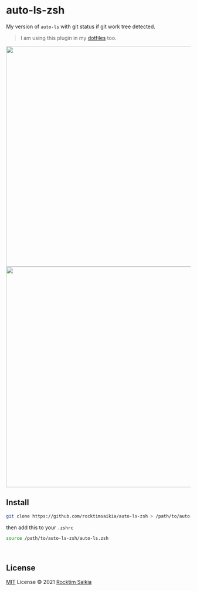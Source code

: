 # auto-ls-zsh
My version of `auto-ls` with git status if git work tree detected.
> I am using this plugin in my [dotfiles](https://github.com/rocktimsaikia/.dotfiles) too.

<img src="https://user-images.githubusercontent.com/33410545/146388322-5a1cca15-5e1a-4810-8346-744eb78a5190.png" width="600"/>
<img src="https://user-images.githubusercontent.com/33410545/146388331-db94f63e-0469-471b-bf28-41a35dc4a7b1.png" width="600"/><br/>

## Install
```sh
git clone https://github.com/rocktimsaikia/auto-ls-zsh > /path/to/auto-ls-zsh
```
then add this to your `.zshrc`
```sh
source /path/to/auto-ls-zsh/auto-ls.zsh
```
<br/>

## License
[MIT](./LICENSE) License © 2021 [Rocktim Saikia](https://github.com/rocktimsaikia)
